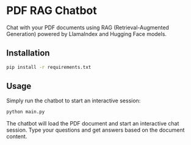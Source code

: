 # PDF RAG Chatbot

Chat with your PDF documents using RAG (Retrieval-Augmented Generation) powered by LlamaIndex and Hugging Face models.

## Installation

```bash
pip install -r requirements.txt
```

## Usage

Simply run the chatbot to start an interactive session:

```bash
python main.py
```

The chatbot will load the PDF document and start an interactive chat session. Type your questions and get answers based on the document content.
